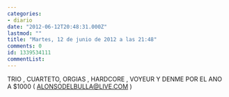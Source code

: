 ```yaml
---
categories:
- diario
date: "2012-06-12T20:48:31.000Z"
lastmod: ""
title: "Martes, 12 de junio de 2012 a las 21:48"
comments: 0
id: 1339534111
commentList:
---
```


TRIO , CUARTETO, ORGIAS , HARDCORE , VOYEUR  Y DENME POR EL ANO A $1000 ( ALONSODELBULLA@LIVE.COM )